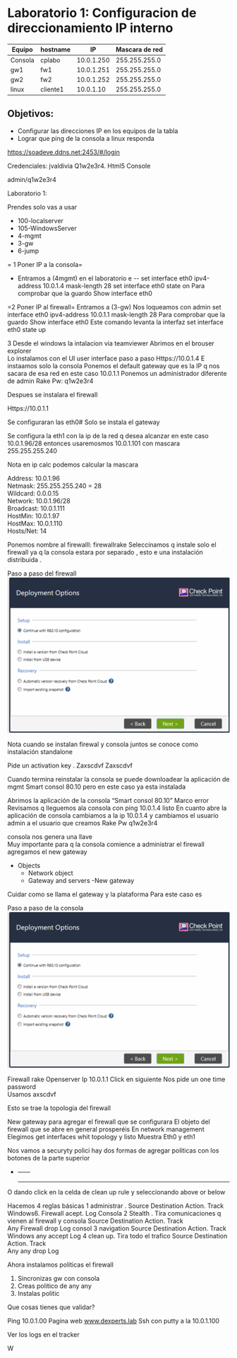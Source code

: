 # Laboratorio 1: Configuracion de direccionamiento IP interno




|Equipo | hostname | IP | Mascara de red |
|--- | --- | --- | --- |
|Consola | cplabo | 10.0.1.250 | 255.255.255.0 |
|gw1 | fw1 | 10.0.1.251 | 255.255.255.0 |
|gw2 | fw2 | 10.0.1.252 | 255.255.255.0 |
|linux | cliente1 | 10.0.1.10 | 255.255.255.0 |

## Objetivos:

* Configurar las direcciones IP en los equipos de la tabla
* Lograr que ping de la consola a linux responda


https://soadeve.ddns.net:2453/#/login

Credenciales:
jvaldivia
Q1w2e3r4.
Html5 Console

admin/q1w2e3r4

Laboratorio 1:

Prendes solo vas a usar

* 100-localserver
* 105-WindowsServer
* 4-mgmt
* 3-gw
* 6-jump	 

= 1 Poner IP a la consola=
- Entramos a (4mgmt) en el laboratorio e
-- set interface eth0 ipv4-address 10.0.1.4 mask-length 28
set interface eth0 state on
Para comprobar que la guardo
Show interface eth0

=2 Poner IP al  firewall=
Entramos a (3-gw)
Nos loqueamos con admin
set interface eth0 ipv4-address 10.0.1.1 mask-length 28
Para comprobar que la guardo
Show interface eth0
Este comando levanta la interfaz
set interface eth0 state up


3 Desde el windows la intalacion via teamviewer
Abrimos en el brouser explorer  
Lo instalamos con el UI user interface paso a paso
Https://10.0.1.4
 E instaamos solo la consola
Ponemos el default gateway que es la IP q nos sacara de esa red en este caso 10.0.1.1
Ponemos un administrador diferente de admin
Rake
Pw: q1w2e3r4

Despues se instalara  el firewall

Https://10.0.1.1

Se configuraran las eth0#
Solo se instala el gateway

Se configura la eth1 con la ip de la red q desea alcanzar en este caso 10.0.1.96/28 entonces usaremosmos 10.0.1.101  con mascara 255.255.255.240

Nota en ip calc podemos calcular la mascara

Address:   10.0.1.96             
Netmask:   255.255.255.240 = 28  
Wildcard:  0.0.0.15              
Network:   10.0.1.96/28          
Broadcast: 10.0.1.111            
HostMin:   10.0.1.97             
HostMax:   10.0.1.110            
Hosts/Net: 14  

Ponemos nombre al firewalll: firewallrake
Seleccinamos q instale solo el firewall ya q la consola estara por separado , esto e una instalación distribuida .

Paso a paso del firewall
![Deployement Options](img/deploymentOptions.png)


Nota cuando se instalan firewal y consola juntos se conoce como instalación standalone

Pide un activation key .
Zaxscdvf
Zaxscdvf


Cuando termina reinstalar la consola se puede downloadear la aplicación  de mgmt Smart consol 80.10 pero en este caso ya esta instalada

Abrimos la aplicación de la consola “Smart consol 80.10”
Marco error
Revisamos q lleguemos ala consola con ping 10.0.1.4 listo
En cuanto abre la aplicación de consola cambiamos a la ip 10.0.1.4  y cambiamos el usuario admin a el usuario que creamos
Rake
Pw q1w2e3r4


 consola  nos genera una llave  
Muy importante para q la consola comience a administrar el firewall
agregamos el new gateway
  - Objects
     - Network object
	- Gateway and servers
	 -New gateway

Cuidar como se llama el gateway  y la plataforma
Para este caso es


Paso a paso de la consola
![Deployement Options](img/deploymentOptions.png)


Firewall rake
Openserver
Ip 10.0.1.1
Click en siguiente
Nos pide un  one time password  
Usamos
axscdvf

Esto se trae la topologia del firewall


New gateway para agregar el firewall que se configurara
El objeto del firewall que se abre en general prosperéis
En network management  
Elegimos get interfaces  whit topology y listo
Muestra
Eth0 y eth1

Nos vamos a securyty polici
hay dos formas de agregar políticas con los botones de la parte superior   
+ ——
    ____

O dando click en la celda de clean up rule y seleccionando above or below  


Hacemos 4 reglas básicas
1 administrar .
Source             Destination     Action.      Track  
Windows6.       Firewall		acept.       Log
			Consola
2 Stealth . Tira comunicaciones q vienen al firewall y consola
Source             Destination     Action.      Track  
Any 			 Firewall		drop      Log
			consol
3 navigation
Source             Destination     Action.      Track  
Windows		any        		accept      Log
4 clean up. Tira todo el trafico
Source             Destination     Action.      Track  
Any			any			drop       Log

Ahora instalamos políticas el firewall

1. Sincronizas gw con consola
2. Creas politico de any any
3. Instalas politic


Que cosas tienes que validar?

Ping 10.0.1.00
Pagina web www.dexperts.lab
Ssh con putty a la 10.0.1.100

Ver los logs en el tracker


W
